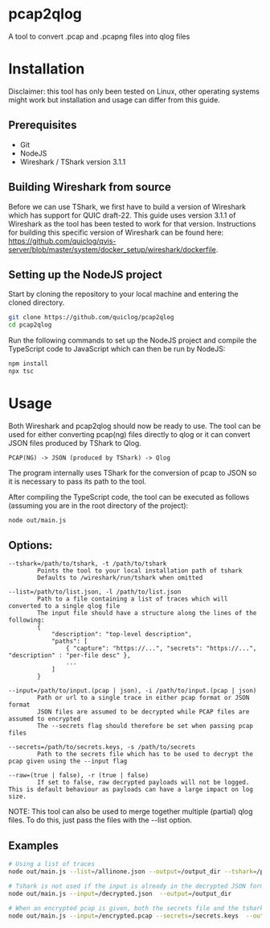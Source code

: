 # pcap2qlog
A tool to convert .pcap and .pcapng files into qlog files

# Installation

Disclaimer: this tool has only been tested on Linux, other operating systems might work but installation and usage can differ from this guide.

## Prerequisites

- Git
- NodeJS
- Wireshark / TShark version 3.1.1

## Building Wireshark from source

Before we can use TShark, we first have to build a version of Wireshark which has support for QUIC draft-22. This guide uses version 3.1.1 of Wireshark as the tool has been tested to work for that version. Instructions for building this specific version of Wireshark can be found here: https://github.com/quiclog/qvis-server/blob/master/system/docker_setup/wireshark/dockerfile.

## Setting up the NodeJS project

Start by cloning the repository to your local machine and entering the cloned directory.

```sh
git clone https://github.com/quiclog/pcap2qlog
cd pcap2qlog
```

Run the following commands to set up the NodeJS project and compile the TypeScript code to JavaScript which can then be run by NodeJS:

```sh
npm install
npx tsc
```

# Usage

Both Wireshark and pcap2qlog should now be ready to use. The tool can be used for either converting pcap(ng) files directly to qlog or it can convert JSON files produced by TShark to Qlog.

```
PCAP(NG) -> JSON (produced by TShark) -> Qlog
```

The program internally uses TShark for the conversion of pcap to JSON so it is necessary to pass its path to the tool.

After compiling the TypeScript code, the tool can be executed as follows (assuming you are in the root directory of the project):

```sh
node out/main.js
```

## Options:

```
--tshark=/path/to/tshark, -t /path/to/tshark
        Points the tool to your local installation path of tshark
        Defaults to /wireshark/run/tshark when omitted

--list=/path/to/list.json, -l /path/to/list.json
        Path to a file containing a list of traces which will converted to a single qlog file
        The input file should have a structure along the lines of the following:
        {
            "description": "top-level description",
            "paths": [
                { "capture": "https://...", "secrets": "https://...", "description" : "per-file desc" },
                ...
            ]
        }

--input=/path/to/input.(pcap | json), -i /path/to/input.(pcap | json)
        Path or url to a single trace in either pcap format or JSON format
        JSON files are assumed to be decrypted while PCAP files are assumed to encrypted
        The --secrets flag should therefore be set when passing pcap files

--secrets=/path/to/secrets.keys, -s /path/to/secrets
        Path to the secrets file which has to be used to decrypt the pcap given using the --input flag

--raw=(true | false), -r (true | false)
        If set to false, raw decrypted payloads will not be logged. This is default behaviour as payloads can have a large impact on log size.
```

NOTE: This tool can also be used to merge together multiple (partial) qlog files. To do this, just pass the files with the --list option.

## Examples

```sh
# Using a list of traces
node out/main.js --list=/allinone.json --output=/output_dir --tshark=/path/to/tshark

# Tshark is not used if the input is already in the decrypted JSON format
node out/main.js --input=/decrypted.json  --output=/output_dir

# When an encrypted pcap is given, both the secrets file and the tshark executable should be given
node out/main.js --input=/encrypted.pcap --secrets=/secrets.keys  --output=/output_dir --tshark=/path/to/tshark
```